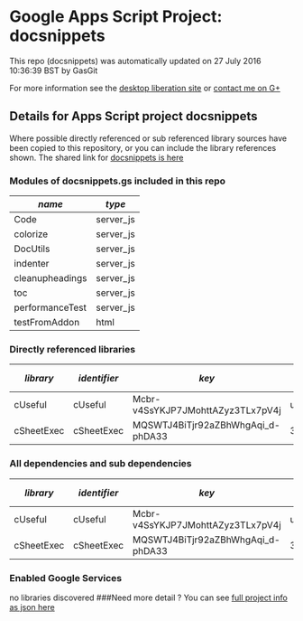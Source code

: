 # Google Apps Script Project: docsnippets
This repo (docsnippets) was automatically updated on 27 July 2016 10:36:39 BST by GasGit

For more information see the [desktop liberation site](http://ramblings.mcpher.com/Home/excelquirks/drivesdk/gettinggithubready "desktop liberation") or [contact me on G+](https://plus.google.com/+BruceMcpherson "Bruce McPherson - GDE")
## Details for Apps Script project docsnippets
Where possible directly referenced or sub referenced library sources have been copied to this repository, or you can include the library references shown. 
The shared link for [docsnippets is here](https://script.google.com/d/1Cwfypx3SYTb52ggU_eImyek4JR2eltWb892UZtgRiGkLc-cRBryuTNoE/edit?usp=sharing "open in the GAS IDE")

### Modules of docsnippets.gs included in this repo
*name*|*type*
--- | --- 
Code| server_js
colorize| server_js
DocUtils| server_js
indenter| server_js
cleanupheadings| server_js
toc| server_js
performanceTest| server_js
testFromAddon| html
### Directly referenced libraries
*library*|*identifier*|*key*|*version*|*dev mode*|*source*|
--- | --- | --- | --- | --- | --- 
cUseful| cUseful|Mcbr-v4SsYKJP7JMohttAZyz3TLx7pV4j|unknown|no|[here](libraries/cUseful "library source")
cSheetExec| cSheetExec|MQSWTJ4BiTjr92aZBhWhgAqi_d-phDA33|33|no|[here](libraries/cSheetExec "library source")
### All dependencies and sub dependencies
*library*|*identifier*|*key*|*version*|*dev mode*|*source*|
--- | --- | --- | --- | --- | --- 
cUseful| cUseful|Mcbr-v4SsYKJP7JMohttAZyz3TLx7pV4j|unknown|no|[here](libraries/cUseful "library source")
cSheetExec| cSheetExec|MQSWTJ4BiTjr92aZBhWhgAqi_d-phDA33|33|no|[here](libraries/cSheetExec "library source")
### Enabled Google Services
no libraries discovered
###Need more detail ?
You can see [full project info as json here](info.json)
